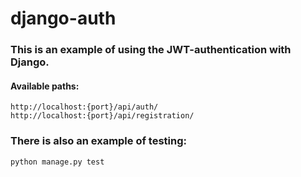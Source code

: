 # django-auth

### This is an example of using the JWT-authentication with Django.

#### Available paths:
```
http://localhost:{port}/api/auth/
http://localhost:{port}/api/registration/
```

### There is also an example of testing:
```
python manage.py test
```
